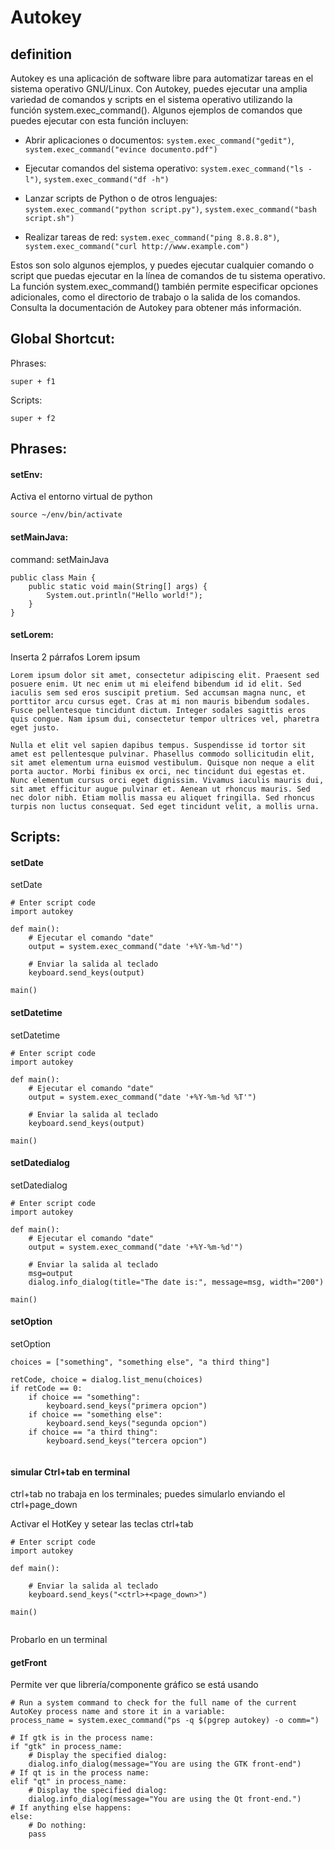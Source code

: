 # Autokey
## definition
Autokey es una aplicación de software libre para automatizar tareas en el sistema operativo GNU/Linux. Con Autokey, puedes ejecutar una amplia variedad de comandos y scripts en el sistema operativo utilizando la función system.exec_command(). Algunos ejemplos de comandos que puedes ejecutar con esta función incluyen:

* Abrir aplicaciones o documentos: `system.exec_command("gedit")`, `system.exec_command("evince documento.pdf")`

* Ejecutar comandos del sistema operativo: `system.exec_command("ls -l")`, `system.exec_command("df -h")`

* Lanzar scripts de Python o de otros lenguajes: `system.exec_command("python script.py")`, `system.exec_command("bash script.sh")`

* Realizar tareas de red: `system.exec_command("ping 8.8.8.8")`, `system.exec_command("curl http://www.example.com")`

Estos son solo algunos ejemplos, y puedes ejecutar cualquier comando o script que puedas ejecutar en la línea de comandos de tu sistema operativo. La función system.exec_command() también permite especificar opciones adicionales, como el directorio de trabajo o la salida de los comandos. Consulta la documentación de Autokey para obtener más información.

## Global Shortcut:
Phrases:
```
super + f1
```
Scripts:
```
super + f2
```
## Phrases:

#### setEnv:
Activa el entorno virtual de python
```
source ~/env/bin/activate
```
#### setMainJava:
command: setMainJava
```
public class Main {
    public static void main(String[] args) {
        System.out.println("Hello world!");
    }
}
```
#### setLorem:
Inserta 2 párrafos Lorem ipsum
```
Lorem ipsum dolor sit amet, consectetur adipiscing elit. Praesent sed posuere enim. Ut nec enim ut mi eleifend bibendum id id elit. Sed iaculis sem sed eros suscipit pretium. Sed accumsan magna nunc, et porttitor arcu cursus eget. Cras at mi non mauris bibendum sodales. Fusce pellentesque tincidunt dictum. Integer sodales sagittis eros quis congue. Nam ipsum dui, consectetur tempor ultrices vel, pharetra eget justo.

Nulla et elit vel sapien dapibus tempus. Suspendisse id tortor sit amet est pellentesque pulvinar. Phasellus commodo sollicitudin elit, sit amet elementum urna euismod vestibulum. Quisque non neque a elit porta auctor. Morbi finibus ex orci, nec tincidunt dui egestas et. Nunc elementum cursus orci eget dignissim. Vivamus iaculis mauris dui, sit amet efficitur augue pulvinar et. Aenean ut rhoncus mauris. Sed nec dolor nibh. Etiam mollis massa eu aliquet fringilla. Sed rhoncus turpis non luctus consequat. Sed eget tincidunt velit, a mollis urna. 
```
## Scripts:
#### setDate
setDate
```
# Enter script code
import autokey

def main():
    # Ejecutar el comando "date"
    output = system.exec_command("date '+%Y-%m-%d'")

    # Enviar la salida al teclado
    keyboard.send_keys(output)

main()
```
#### setDatetime
setDatetime
```
# Enter script code
import autokey

def main():
    # Ejecutar el comando "date"
    output = system.exec_command("date '+%Y-%m-%d %T'")

    # Enviar la salida al teclado
    keyboard.send_keys(output)

main()
```

#### setDatedialog
setDatedialog
```
# Enter script code
import autokey

def main():
    # Ejecutar el comando "date"
    output = system.exec_command("date '+%Y-%m-%d'")

    # Enviar la salida al teclado
    msg=output    
    dialog.info_dialog(title="The date is:", message=msg, width="200")

main()
```

#### setOption
setOption
```
choices = ["something", "something else", "a third thing"]

retCode, choice = dialog.list_menu(choices)
if retCode == 0:
    if choice == "something":
        keyboard.send_keys("primera opcion")
    if choice == "something else":
        keyboard.send_keys("segunda opcion")
    if choice == "a third thing":
        keyboard.send_keys("tercera opcion")
        
```

#### simular Ctrl+tab en terminal
ctrl+tab no trabaja en los terminales; puedes simularlo enviando el ctrl+page_down

Activar el HotKey y setear las teclas ctrl+tab
```
# Enter script code
import autokey

def main():

    # Enviar la salida al teclado
    keyboard.send_keys("<ctrl>+<page_down>")

main()
        
```
Probarlo en un terminal

#### getFront
Permite ver que librería/componente gráfico se está usando

```
# Run a system command to check for the full name of the current AutoKey process name and store it in a variable:
process_name = system.exec_command("ps -q $(pgrep autokey) -o comm=")

# If gtk is in the process name:
if "gtk" in process_name:
    # Display the specified dialog:
    dialog.info_dialog(message="You are using the GTK front-end")
# If qt is in the process name:
elif "qt" in process_name:
    # Display the specified dialog:
    dialog.info_dialog(message="You are using the Qt front-end.")
# If anything else happens:
else:
    # Do nothing:
    pass
        
```
